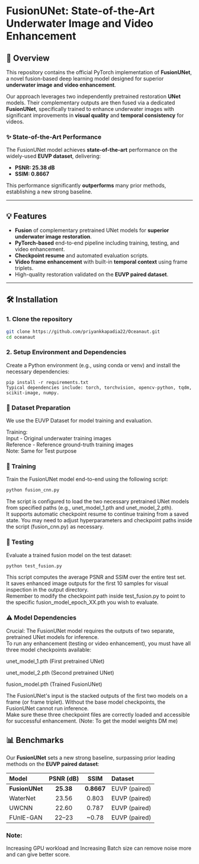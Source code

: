 # FusionUNet: State-of-the-Art Underwater Image and Video Enhancement
 

## 🌊 Overview

This repository contains the official PyTorch implementation of **FusionUNet**, a novel fusion-based deep learning model designed for superior **underwater image and video enhancement**.

Our approach leverages two independently pretrained restoration **UNet** models. Their complementary outputs are then fused via a dedicated **FusionUNet**, specifically trained to enhance underwater images with significant improvements in **visual quality** and **temporal consistency** for videos.

### ✨ State-of-the-Art Performance

The FusionUNet model achieves **state-of-the-art** performance on the widely-used **EUVP dataset**, delivering:
* **PSNR: 25.38 dB**
* **SSIM: 0.8667**

This performance significantly **outperforms** many prior methods, establishing a new strong baseline.

***

## 💡 Features

* **Fusion** of complementary pretrained UNet models for **superior underwater image restoration**.
* **PyTorch-based** end-to-end pipeline including training, testing, and video enhancement.
* **Checkpoint resume** and automated evaluation scripts.
* **Video frame enhancement** with built-in **temporal context** using frame triplets.
* High-quality restoration validated on the **EUVP paired dataset**.

***

## 🛠️ Installation

### 1. Clone the repository

```bash
git clone https://github.com/priyankkapadia22/Oceanaut.git
cd oceanaut
```
### 2. Setup Environment and Dependencies
Create a Python environment (e.g., using conda or venv) and install the necessary dependencies:

```
pip install -r requirements.txt
Typical dependencies include: torch, torchvision, opencv-python, tqdm, scikit-image, numpy.
```

### 📂 Dataset Preparation
We use the EUVP Dataset for model training and evaluation.

Training:   
Input - Original underwater training images  
Reference - Reference ground-truth training images  
Note: Same for Test purpose

### 🏃 Training
Train the FusionUNet model end-to-end using the following script:

```bash
python fusion_cnn.py
```
The script is configured to load the two necessary pretrained UNet models from specified paths (e.g., unet_model_1.pth and unet_model_2.pth).  
It supports automatic checkpoint resume to continue training from a saved state. 
You may need to adjust hyperparameters and checkpoint paths inside the script (fusion_cnn.py) as necessary.  

### 🧪 Testing
Evaluate a trained fusion model on the test dataset:  

```bash
python test_fusion.py
```
This script computes the average PSNR and SSIM over the entire test set.  
It saves enhanced image outputs for the first 10 samples for visual inspection in the output directory.  
Remember to modify the checkpoint path inside test_fusion.py to point to the specific fusion_model_epoch_XX.pth you wish to evaluate.

### ⚠️ Model Dependencies
Crucial: The FusionUNet model requires the outputs of two separate, pretrained UNet models for inference.  
To run any enhancement (testing or video enhancement), you must have all three model checkpoints available:

unet_model_1.pth (First pretrained UNet)

unet_model_2.pth (Second pretrained UNet)

fusion_model.pth (Trained FusionUNet)

The FusionUNet's input is the stacked outputs of the first two models on a frame (or frame triplet). Without the base model checkpoints, the FusionUNet cannot run inference.  
Make sure these three checkpoint files are correctly loaded and accessible for successful enhancement. (Note: To get the model weights DM me)

## 📊 Benchmarks

Our **FusionUNet** sets a new strong baseline, surpassing prior leading methods on the **EUVP paired dataset**:

| Model | PSNR (dB) | SSIM | Dataset |
| :--- | :---: | :---: | :--- |
| **FusionUNet** | **25.38** | **0.8667** | EUVP (paired) |
| WaterNet | 23.56 | 0.803 | EUVP (paired) |
| UWCNN | 22.60 | 0.787 | EUVP (paired) |
| FUnIE-GAN | 22–23 | ~0.78 | EUVP (paired) |

### Note:
Increasing GPU workload and Increasing Batch size can remove noise more and can give better score.

